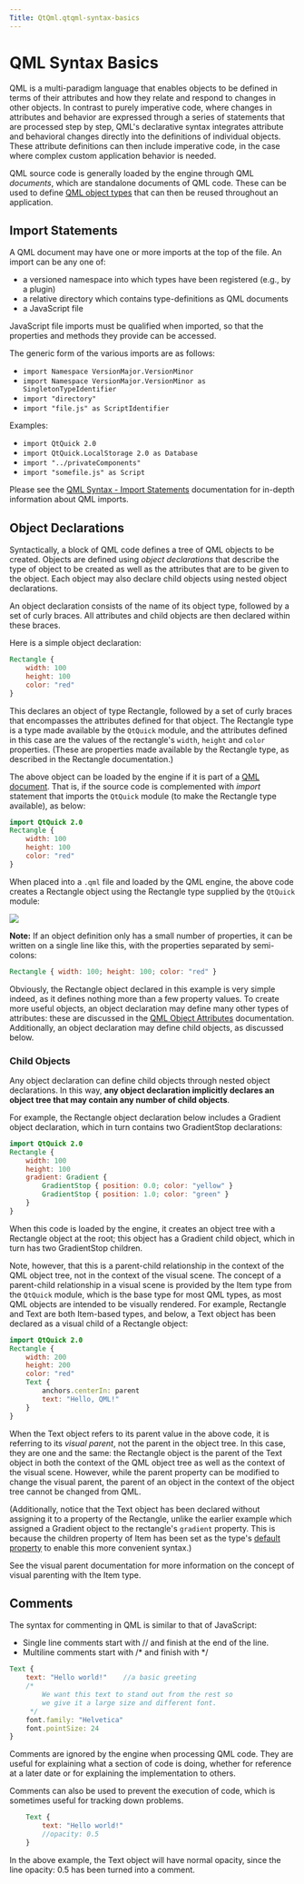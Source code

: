 ```yaml
---
Title: QtQml.qtqml-syntax-basics
---
```

        
QML Syntax Basics
=================

<span class="subtitle"></span>
<span id="details"></span>
QML is a multi-paradigm language that enables objects to be defined in terms of their attributes and how they relate and respond to changes in other objects. In contrast to purely imperative code, where changes in attributes and behavior are expressed through a series of statements that are processed step by step, QML's declarative syntax integrates attribute and behavioral changes directly into the definitions of individual objects. These attribute definitions can then include imperative code, in the case where complex custom application behavior is needed.

QML source code is generally loaded by the engine through QML *documents*, which are standalone documents of QML code. These can be used to define [QML object types](../QtQml.qtqml-typesystem-objecttypes.md) that can then be reused throughout an application.

<span id="import-statements"></span>
Import Statements
-----------------

A QML document may have one or more imports at the top of the file. An import can be any one of:

-   a versioned namespace into which types have been registered (e.g., by a plugin)
-   a relative directory which contains type-definitions as QML documents
-   a JavaScript file

JavaScript file imports must be qualified when imported, so that the properties and methods they provide can be accessed.

The generic form of the various imports are as follows:

-   `import Namespace VersionMajor.VersionMinor`
-   `import Namespace VersionMajor.VersionMinor as SingletonTypeIdentifier`
-   `import "directory"`
-   `import "file.js" as ScriptIdentifier`

Examples:

-   `import QtQuick 2.0`
-   `import QtQuick.LocalStorage 2.0 as Database`
-   `import "../privateComponents"`
-   `import "somefile.js" as Script`

Please see the [QML Syntax - Import Statements](../QtQml.qtqml-syntax-imports.md) documentation for in-depth information about QML imports.

<span id="qml-object-declarations"></span><span id="object-declarations"></span>
Object Declarations
-------------------

Syntactically, a block of QML code defines a tree of QML objects to be created. Objects are defined using *object declarations* that describe the type of object to be created as well as the attributes that are to be given to the object. Each object may also declare child objects using nested object declarations.

An object declaration consists of the name of its object type, followed by a set of curly braces. All attributes and child objects are then declared within these braces.

Here is a simple object declaration:

``` qml
Rectangle {
    width: 100
    height: 100
    color: "red"
}
```

This declares an object of type Rectangle, followed by a set of curly braces that encompasses the attributes defined for that object. The Rectangle type is a type made available by the `QtQuick` module, and the attributes defined in this case are the values of the rectangle's `width`, `height` and `color` properties. (These are properties made available by the Rectangle type, as described in the Rectangle documentation.)

The above object can be loaded by the engine if it is part of a [QML document](../QtQml.qtqml-documents-topic.md). That is, if the source code is complemented with *import* statement that imports the `QtQuick` module (to make the Rectangle type available), as below:

``` qml
import QtQuick 2.0
Rectangle {
    width: 100
    height: 100
    color: "red"
}
```

When placed into a `.qml` file and loaded by the QML engine, the above code creates a Rectangle object using the Rectangle type supplied by the `QtQuick` module:

![](https://developer.ubuntu.com/static/devportal_uploaded/fcdddfce-6732-4e0b-906b-9d6a1f93ed11-api/apps/qml/sdk-15.04.5/qtqml-syntax-basics/images/qtqml-syntax-basics-object-declaration.png)

**Note:** If an object definition only has a small number of properties, it can be written on a single line like this, with the properties separated by semi-colons:

``` qml
Rectangle { width: 100; height: 100; color: "red" }
```

Obviously, the Rectangle object declared in this example is very simple indeed, as it defines nothing more than a few property values. To create more useful objects, an object declaration may define many other types of attributes: these are discussed in the [QML Object Attributes](../QtQml.qtqml-syntax-objectattributes.md) documentation. Additionally, an object declaration may define child objects, as discussed below.

<span id="child-objects"></span>
### Child Objects

Any object declaration can define child objects through nested object declarations. In this way, **any object declaration implicitly declares an object tree that may contain any number of child objects**.

For example, the Rectangle object declaration below includes a Gradient object declaration, which in turn contains two GradientStop declarations:

``` qml
import QtQuick 2.0
Rectangle {
    width: 100
    height: 100
    gradient: Gradient {
        GradientStop { position: 0.0; color: "yellow" }
        GradientStop { position: 1.0; color: "green" }
    }
}
```

When this code is loaded by the engine, it creates an object tree with a Rectangle object at the root; this object has a Gradient child object, which in turn has two GradientStop children.

Note, however, that this is a parent-child relationship in the context of the QML object tree, not in the context of the visual scene. The concept of a parent-child relationship in a visual scene is provided by the Item type from the `QtQuick` module, which is the base type for most QML types, as most QML objects are intended to be visually rendered. For example, Rectangle and Text are both Item-based types, and below, a Text object has been declared as a visual child of a Rectangle object:

``` qml
import QtQuick 2.0
Rectangle {
    width: 200
    height: 200
    color: "red"
    Text {
        anchors.centerIn: parent
        text: "Hello, QML!"
    }
}
```

When the Text object refers to its parent value in the above code, it is referring to its *visual parent*, not the parent in the object tree. In this case, they are one and the same: the Rectangle object is the parent of the Text object in both the context of the QML object tree as well as the context of the visual scene. However, while the parent property can be modified to change the visual parent, the parent of an object in the context of the object tree cannot be changed from QML.

(Additionally, notice that the Text object has been declared without assigning it to a property of the Rectangle, unlike the earlier example which assigned a Gradient object to the rectangle's `gradient` property. This is because the children property of Item has been set as the type's [default property](../QtQml.qtqml-syntax-objectattributes.md#default-properties) to enable this more convenient syntax.)

See the visual parent documentation for more information on the concept of visual parenting with the Item type.

<span id="comments"></span>
Comments
--------

The syntax for commenting in QML is similar to that of JavaScript:

-   Single line comments start with // and finish at the end of the line.
-   Multiline comments start with /\* and finish with \*/

``` qml
Text {
    text: "Hello world!"    //a basic greeting
    /*
        We want this text to stand out from the rest so
        we give it a large size and different font.
     */
    font.family: "Helvetica"
    font.pointSize: 24
}
```

Comments are ignored by the engine when processing QML code. They are useful for explaining what a section of code is doing, whether for reference at a later date or for explaining the implementation to others.

Comments can also be used to prevent the execution of code, which is sometimes useful for tracking down problems.

``` qml
    Text {
        text: "Hello world!"
        //opacity: 0.5
    }
```

In the above example, the Text object will have normal opacity, since the line opacity: 0.5 has been turned into a comment.

